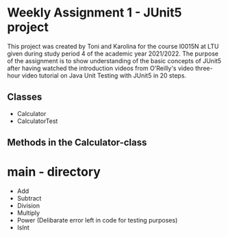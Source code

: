 # Weekly Assignment 1 - JUnit5 project

This project was created by Toni and Karolina for the course I0015N at LTU given
during study period 4 of the academic year 2021/2022. The purpose of the
assignment is to show understanding of the basic concepts of JUnit5 after having
watched the introduction videos from O'Reilly's video three-hour video tutorial
on Java Unit Testing with JUnit5 in 20 steps.


## Classes

- Calculator
- CalculatorTest

## Methods in the Calculator-class

# main - directory 

- Add
- Subtract
- Division
- Multiply
- Power (Delibarate error left in code for testing purposes)
- IsInt
